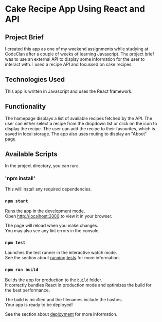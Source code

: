# Cake Recipe App Using React and API

## Project Brief
I created this app as one of my weekend assignments while studying at CodeClan after a couple of weeks of learning Javascript. The project brief was to use an external API to display some information for the user to interact with. I used a recipe API and focussed on cake recipes. 

## Technologies Used
This app is written in Javascript and uses the React framework.

## Functionality
The homepage displays a list of available recipes fetched by the API. The user can either select a recipe from the dropdown list or click on the icon to display the recipe. The user can add the recipe to their favourites, which is saved in local storage. 
The app also uses routing to display an "About" page.


## Available Scripts

In the project directory, you can run:

### 'npm install'
This will install any required dependencies.

### `npm start`

Runs the app in the development mode.\
Open [http://localhost:3000](http://localhost:3000) to view it in your browser.

The page will reload when you make changes.\
You may also see any lint errors in the console.

### `npm test`

Launches the test runner in the interactive watch mode.\
See the section about [running tests](https://facebook.github.io/create-react-app/docs/running-tests) for more information.

### `npm run build`

Builds the app for production to the `build` folder.\
It correctly bundles React in production mode and optimizes the build for the best performance.

The build is minified and the filenames include the hashes.\
Your app is ready to be deployed!

See the section about [deployment](https://facebook.github.io/create-react-app/docs/deployment) for more information.


